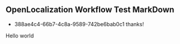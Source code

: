 ## OpenLocalization Workflow Test MarkDown
* 388ae4c4-66b7-4c8a-9589-742be6bab0c1 
thanks!

Hello world
